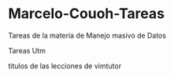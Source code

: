 # Marcelo-Couoh-Tareas
Tareas de la materia de Manejo masivo de Datos

Tareas Utm

titulos de las lecciones de vimtutor
